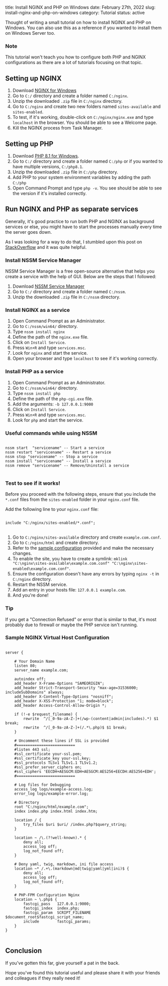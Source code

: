 title: Install NGINX and PHP on Windows
date: February 27th, 2022
slug: install-nginx-and-php-on-windows
category: Tutorial
status: active

Thought of writing a small tutorial on how to install NGINX and PHP on Windows. You can also use this as a reference if you wanted to install them on Windows Server too.

<div class="post-notification warning">
	<h3><i class="ph-warning-light"></i> Note</h3>
	<p>This tutorial won't teach you how to configure both PHP and NGINX configurations as there are a lot of tutorials focusing on that topic.</p>
</div>

## Setting up NGINX

1. Download [NGINX for Windows](http://nginx.org/en/docs/windows.html)
2. Go to `C:/` directory and create a folder named `C:/nginx`.
3. Unzip the downloaded `.zip` file in `C:/nginx` directory.
4. Go to `C:/nginx` and create two new folders named `sites-available` and `sites-enabled`.
5. To test, if it's working, double-click on `C:/nginx/nginx.exe` and type `localhost` in the browser. You should be able to see a Welcome page.
6. Kill the NGINX process from Task Manager.

## Setting up PHP

1. Download [PHP 8.1 for Windows](https://windows.php.net/downloads/releases/php-8.1.1-nts-Win32-vs16-x64.zip).
2. Go to `C:/` directory and create a folder named `C:/php` or if you wanted to have multiple versions, `C:/php8.1`.
3. Unzip the downloaded `.zip` file in `C:/php` directory.
4. Add PHP to your system environment variables by adding the path `C:/php`
5. Open Command Prompt and type `php -v`. You see should be able to see the version if it's installed correctly.

## Run NGINX and PHP as separate services

Generally, it's good practice to run both PHP and NGINX as background services or else, you might have to start the processes manually every time the server goes down.

As I was looking for a way to do that, I stumbled upon this post on [StackOverflow](https://stackoverflow.com/questions/40846356/run-nginx-as-windows-service) and it was quite helpful.

### Install NSSM Service Manager

NSSM Service Manager is a free open-source alternative that helps you create a service with the help of GUI. Below are the steps that I followed:

1. Download [NSSM Service Manager](https://nssm.cc/download)
2. Go to `C:/` directory and create a folder named `C:/nssm`.
3. Unzip the downloaded `.zip` file in `C:/nssm` directory.

### Install NGINX as a service

1. Open Command Prompt as an Administrator.
2. Go to `C:/nssm/win64/` directory.
3. Type `nssm install nginx`
4. Define the path of the `nginx.exe` file.
5. Click on `Install Service`.
6. Press `Win+R` and type `services.msc`.
7. Look for `nginx` and start the service.
8. Open your browser and type `localhost` to see if it's working correctly.

### Install PHP as a service

1. Open Command Prompt as an Administrator.
2. Go to `C:/nssm/win64/` directory.
3. Type `nssm install php`
4. Define the path of the `php-cgi.exe` file.
5. Add the arguments: `-b 127.0.0.1:9000`
6. Click on `Install Service`.
7. Press `Win+R` and type `services.msc`.
8. Look for `php` and start the service.

### Useful commands while using NSSM
<pre>
<code class="bash">
nssm start  "servicename" -- Start a service
nssm restart "servicename" -- Restart a service
nssm stop "servicename" -- Stop a service
nssm install "servicename" -- Install a service
nssm remove "servicename" -- Remove/Uninstall a service
</code>
</pre>

### Test to see if it works!

Before you proceed with the following steps, ensure that you include the `*.conf` files from the `sites-enabled` folder in your `nginx.conf` file.

Add the following line to your `nginx.conf` file:
<pre>
<code class="bash">
include "C:/nginx/sites-enabled/*.conf";
</code>
</pre>

1. Go to `C:/nginx/sites-available` directory and create `example.com.conf`.
2. Go to `C:/nginx/html` and create directory.
2. Refer to the [sample configuration](#nginx-config) provided and make the necessary changes.
3. To enable the site, you have to create a symlink: `mklink "C:\nginx\sites-available\example.com.conf" "C:\nginx\sites-enabled\example.com.conf"`.
4. Ensure the configuration doesn't have any errors by typing `nginx -t` in `C:/nginx` directory.
5. Restart the NSSM service.
6. Add an entry in your hosts file: `127.0.0.1 example.com`.
7. And you're done!

<div class="post-notification warning">
	<h3><i class="ph-warning-light"></i> Tip</h3>
	<p>If you get a "Connection Refused" or error that is similar to that, it's most probably due to firewall or maybe the PHP service isn't running.</p>
</div>

### Sample NGINX Virtual Host Configuration

<pre id="nginx-config">
<code class="bash">
server {

	# Your Domain Name
	listen 80;
	server_name example.com;

	autoindex off;
	add_header X-Frame-Options "SAMEORIGIN";
	add_header Strict-Transport-Security "max-age=31536000; includeSubDomains" always;
	add_header X-Content-Type-Options "nosniff";
	add_header X-XSS-Protection "1; mode=block";
	add_header Access-Control-Allow-Origin *;

	if (!-e $request_filename) {
		rewrite  ^/[_0-9a-zA-Z-]+(/wp-(content|admin|includes).*) $1 break;
		rewrite  ^/[_0-9a-zA-Z-]+(/.*\.php)$ $1 break;
	}

	# Uncomment these lines if SSL is provided
	#==========================
	#listen 443 ssl;
	#ssl_certificate your-ssl.pem;
	#ssl_certificate_key your-ssl.key;
	#ssl_protocols TLSv1 TLSv1.1 TLSv1.2; 
	#ssl_prefer_server_ciphers on;
	#ssl_ciphers 'EECDH+AESGCM:EDH+AESGCM:AES256+EECDH:AES256+EDH';
	#==========================

	# Log files for Debugging
	access_log logs/example-access.log;
	error_log logs/example-error.log;

	# Directory
	root "C:/nginx/html/example.com";
	index index.php index.html index.htm;

	location / {
		try_files $uri $uri/ /index.php?$query_string;
	}

	location ~ /\.(?!well-known).* {
		deny all;
		access_log off;
		log_not_found off;
	}

	# Deny yaml, twig, markdown, ini file access
	location ~* /.+\.(markdown|md|twig|yaml|yml|ini)$ {
		deny all;
		access_log off;
		log_not_found off;
	}

	# PHP-FPM Configuration Nginx
	location ~ \.php$ {
		fastcgi_pass   127.0.0.1:9000;
		fastcgi_index  index.php;
		fastcgi_param  SCRIPT_FILENAME  $document_root$fastcgi_script_name;
		include        fastcgi_params;
	}
}
</code>
</pre>

## Conclusion
If you've gotten this far, give yourself a pat in the back.

Hope you've found this tutorial useful and please share it with your friends and colleagues if they really need it!
